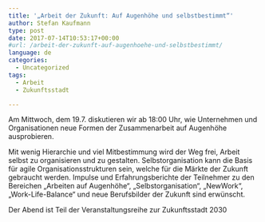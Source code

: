 ```yaml
---
title: '„Arbeit der Zukunft: Auf Augenhöhe und selbstbestimmt“'
author: Stefan Kaufmann
type: post
date: 2017-07-14T10:53:17+00:00
#url: /arbeit-der-zukunft-auf-augenhoehe-und-selbstbestimmt/
language: de
categories:
  - Uncategorized
tags:
  - Arbeit
  - Zukunftsstadt

---
```

Am Mittwoch, dem 19.7. diskutieren wir ab 18:00 Uhr, wie Unternehmen und Organisationen neue Formen der Zusammenarbeit auf Augenhöhe ausprobieren. 

Mit wenig Hierarchie und viel Mitbestimmung wird der Weg frei, Arbeit selbst zu organisieren und zu gestalten. Selbstorganisation kann die Basis für agile Organisationsstrukturen sein, welche für die Märkte der Zukunft gebraucht werden. Impulse und Erfahrungsberichte der Teilnehmer zu den Bereichen &#8222;Arbeiten auf Augenhöhe&#8220;, &#8222;Selbstorganisation&#8220;, &#8222;NewWork&#8220;, &#8222;Work-Life-Balance&#8220; und neue Berufsbilder der Zukunft sind erwünscht.

Der Abend ist Teil der Veranstaltungsreihe zur Zukunftsstadt 2030
